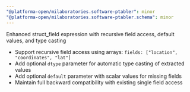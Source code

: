 ```yaml
---
"@platforma-open/milaboratories.software-ptabler": minor
"@platforma-open/milaboratories.software-ptabler.schema": minor
---
```


Enhanced struct_field expression with recursive field access, default values, and type casting

- Support recursive field access using arrays: `fields: ["location", "coordinates", "lat"]`
- Add optional `dtype` parameter for automatic type casting of extracted values
- Add optional `default` parameter with scalar values for missing fields
- Maintain full backward compatibility with existing single field access
